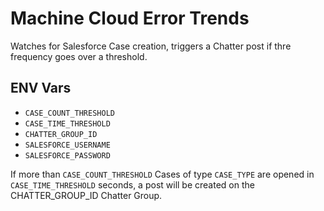 # Machine Cloud Error Trends

Watches for Salesforce Case creation, triggers a Chatter post if thre frequency goes over a threshold.

## ENV Vars

* `CASE_COUNT_THRESHOLD`
* `CASE_TIME_THRESHOLD`
* `CHATTER_GROUP_ID`
* `SALESFORCE_USERNAME`
* `SALESFORCE_PASSWORD`

If more than `CASE_COUNT_THRESHOLD` Cases of type `CASE_TYPE` are opened in `CASE_TIME_THRESHOLD` seconds,
a post will be created on the CHATTER_GROUP_ID Chatter Group.
